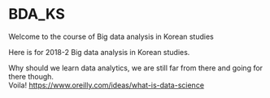 # BDA_KS

Welcome to the course of Big data analysis in Korean studies

Here is for 2018-2 Big data analysis in Korean studies. 

Why should we learn data analytics, we are still far from there and going for there though.  
Voila!
https://www.oreilly.com/ideas/what-is-data-science
